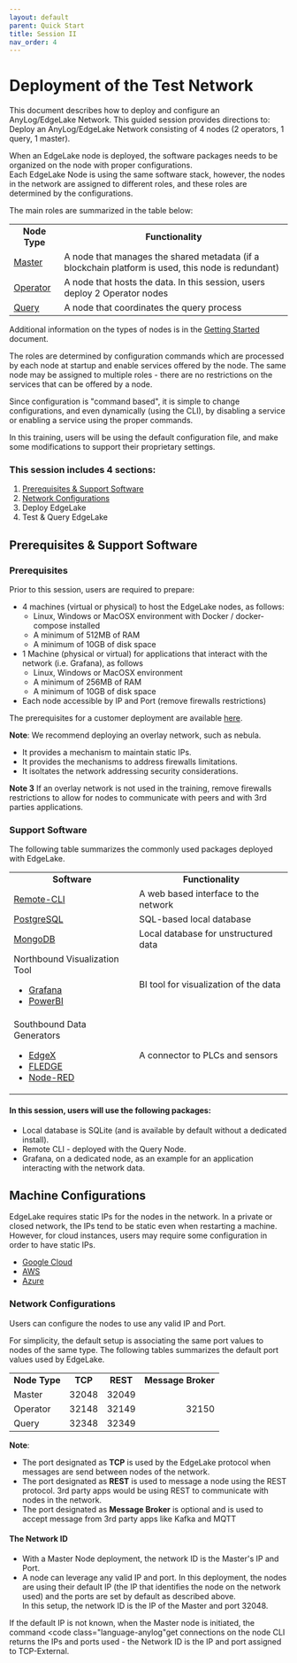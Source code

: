 ```yaml
---
layout: default
parent: Quick Start
title: Session II
nav_order: 4
---
```

# Deployment of the Test Network

This document describes how to deploy and configure an AnyLog/EdgeLake Network. This guided session provides directions to:
Deploy an  AnyLog/EdgeLake Network consisting of 4 nodes (2 operators, 1 query, 1 master).

When an EdgeLake node is deployed, the software packages needs to be organized on the node with proper configurations.  
Each EdgeLake Node is using the same software stack, however, the nodes in the network are assigned to different roles, 
and these roles are determined by the configurations.    

The main roles are summarized in the table below:

<table>
    <tr>
        <td style="text-align: center"><b>Node Type</b></td>
        <td style="text-align: center"><b>Functionality</b></td>
    </tr>
    <tr>
        <td><a href="https://github.com/EdgeLake/docker-compose/blob/main/docker_makefile/edgelake_master.env" target="_blank">Master</a></td>
        <td>A node that manages the shared metadata (if a blockchain platform is used, this node is redundant)</td>
    </tr>
    <tr>
        <td><a href="https://github.com/EdgeLake/docker-compose/blob/main/docker_makefile/edgelake_operator.env" target="_blank">Operator</a></td>
        <td>A node that hosts the data. In this session, users deploy 2 Operator nodes</td>
    </tr>
    <tr>
        <td><a href="https://github.com/EdgeLake/docker-compose/blob/main/docker_makefile/edgelake_query.env" target="_blank">Query</a></td>
        <td>A node that coordinates the query process</td>
    </tr>
</table>

Additional information on the types of nodes is in the [Getting Started](../getting_started/) document.

The roles are determined by configuration commands which are processed by each node at startup and enable services 
offered by the node. The same node may be assigned to multiple roles - there are no restrictions on the services that 
can be offered by a node.

Since configuration is "command based", it is simple to change configurations, and even dynamically (using the CLI),
by disabling a service or enabling a service using the proper commands.  

In this training, users will be using the default configuration file, and make some modifications to support their
proprietary settings.

### This session includes 4 sections:
1. [Prerequisites & Support Software](#prerequisites--support-software)
2. [Network Configurations](#network-configurations)
3. Deploy EdgeLake 
4. Test & Query EdgeLake

## Prerequisites & Support Software
### Prerequisites 
Prior to this session, users are required to prepare:
<ul>
    <li>4 machines (virtual or physical) to host the EdgeLake nodes, as follows:
        <ul style="padding-left: 20px">
            <li>Linux, Windows or MacOSX environment with Docker / docker-compose installed</li>
            <li>A minimum of 512MB of RAM</li>
            <li>A minimum of 10GB of disk space</li>
        </ul>
    </li>
    <li>1 Machine (physical or virtual) for applications that interact with the network (i.e. Grafana), as follows
        <ul style="padding-left: 20px">
            <li>Linux, Windows or MacOSX environment</li>
            <li>A minimum of 256MB of RAM</li>
            <li>A minimum of 10GB of disk space</li>
        </ul>
    </li>
    <li>Each node accessible by IP and Port (remove firewalls restrictions)</li>
</ul>

The prerequisites for a customer deployment are available [here](prerequisite.md).

**Note**: We recommend deploying an overlay network, such as <a herf="https://github.com/AnyLog-co/documentation/blob/master/deployments/Networking%20&%20Security/nebula.md" target="_blank">nebula</a>.
 * It provides a mechanism to maintain static IPs.
 * It provides the mechanisms to address firewalls limitations.
 * It isoltates the network addressing security considerations. 

**Note 3** If an overlay network is not used in the training, remove firewalls restrictions to allow for nodes to 
communicate with peers and with 3rd parties applications.


### Support Software

The following table summarizes the commonly used packages deployed with EdgeLake.
<table>
    <tr>
        <td style="text-align: center"><b>Software</b></td>
        <td style="text-align: center"><b>Functionality</b></td>
    </tr>
    <tr>
        <td><a href="../northbound/remote_cli.md">Remote-CLI</a></td>
        <td>A web based interface to the network</td>
    </tr>
    <tr>
        <td><a href="https://www.postgresql.org/" target="_blank">PostgreSQL</a></td>
        <td>SQL-based local database</td>
    </tr>
    <tr>
        <td><a href="https://www.mongodb.com/" target="_blank">MongoDB</a></td>
        <td>Local database for unstructured data</td>
    </tr>
    <tr>
        <td>Northbound Visualization Tool
            <ul>
                <li><a href="../northbound/Grafana.md">Grafana</a></li>
                <li><a href="../northbound/PowerBI.md">PowerBI</a></li>
            </ul>
        </td>
        <td>BI tool for visualization of the data</td>
    </tr>
    <tr>
        <td>Southbound Data Generators
            <ul>
                <li><a href="../southbound/edgex.md">EdgeX</a></li>
                <li><a href="../southbound/fledge.md">FLEDGE</a></li>
                <li><a href="../southbound/node_red.md">Node-RED</a></li>
            </ul>
        </td>
        <td>A connector to PLCs and sensors</td>
    </tr>
</table>


#### In this session, users will use the following packages:
* Local database is SQLite (and is available by default without a dedicated install).
* Remote CLI - deployed with the Query Node.
* Grafana, on a dedicated node, as an example for an application interacting with the network data.


## Machine Configurations
EdgeLake requires static IPs for the nodes in the network. In a private or closed network, the IPs tend to be static even
when restarting a machine. However, for cloud instances, users may require some configuration in order to have static IPs. 
* <a href="https://cloud.google.com/compute/docs/ip-addresses/configure-static-external-ip-address" target="_blank">Google Cloud</a>
* <a href="https://docs.aws.amazon.com/AWSEC2/latest/UserGuide/elastic-ip-addresses-eip.html" target="_blank">AWS</a>
* <a href="https://learn.microsoft.com/en-us/azure/virtual-network/ip-services/virtual-networks-static-private-ip-arm-pportal" target="_blank">Azure</a>

### Network Configurations
Users can configure the nodes to use any valid IP and Port. 

For simplicity, the default setup is associating the same port values to nodes of the same type. The following tables 
summarizes the default port values used by EdgeLake.

<table>
    <tr>
        <td style="text-align: center"><b>Node Type</b></td>
        <td style="text-align: center"><b>TCP</b></td>
        <td style="text-align: center"><b>REST</b></td>
        <td style="text-align: center"><b>Message Broker</b></td>
    </tr>
    <tr>
        <td>Master</td>
        <td style="text-align: right">32048</td>
        <td style="text-align: right">32049</td>
    </tr>
    <tr>
        <td>Operator</td>
        <td style="text-align: right">32148</td>
        <td style="text-align: right">32149</td>
        <td style="text-align: right">32150</td>
    </tr>
    <tr>
        <td>Query</td>
        <td style="text-align: right">32348</td>
        <td style="text-align: right">32349</td>
    </tr>
</table>

**Note**: 
* The port designated as **TCP** is used by the EdgeLake protocol when messages are send between nodes of the network. 
* The port designated as **REST** is used to message a node using the REST protocol. 3rd party apps would be using 
REST to communicate with nodes in the network.
* The port designated as **Message Broker** is optional and is used to accept message from 3rd party apps like Kafka
and MQTT

#### The Network ID

* With a Master Node deployment, the network ID is the Master's IP and Port.
* A node can leverage any valid IP and port. In this deployment, the nodes are using their default IP 
(the IP that identifies the node on the network used) and the ports are set by default as described above.  
In this setup, the network ID is the IP of the Master and port 32048.

If the default IP is not known, when the Master node is initiated, the command <code class="language-anylog"get connections</code> on the node CLI returns
the IPs and ports used - the Network ID is the IP and port assigned to TCP-External.